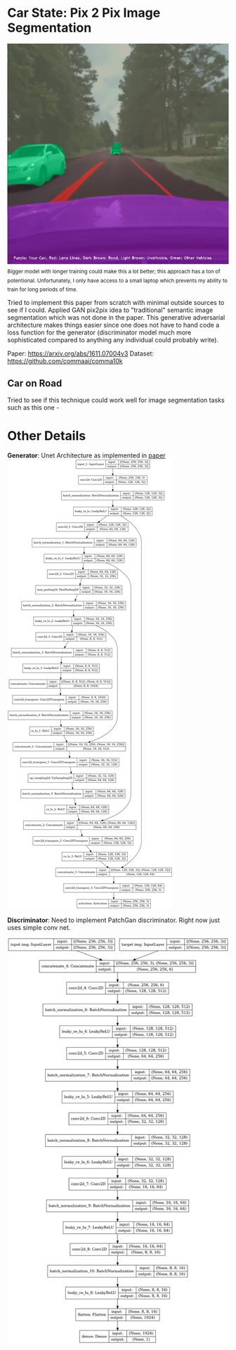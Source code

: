# Car State: Pix 2 Pix Image Segmentation 

[![Watch the video](assets/DemoThumbnail.png)](assets/demo.avi)
<sub> Bigger model with longer training could make this a lot better; this approach has a ton of potentional. Unfortunately, I only have access to a small laptop which prevents my ability to train for long periods of time. </sub>
<br>

Tried to implement this paper from scratch with minimal outside sources to see if I could. Applied GAN pix2pix idea to "traditional" semantic image segmentation which was not done in the paper. This generative adversarial architecture makes things easier since one does not have to hand code a loss function for the generator (discriminator model much more sophisticated compared to anything any individual could probably write). <br>

Paper: https://arxiv.org/abs/1611.07004v3
Dataset: https://github.com/commaai/comma10k

## Car on Road

Tried to see if this technique could work well for image segmentation tasks such as this one - <!-- #### Status as of Sep 19, 2021 -->
<!-- <br> -->
<!-- **Pink**: Your Car  -->
<!-- <br> -->
<!-- **Green**: Other Car -->
<!-- <br> -->
<!-- **Dark Brown**: Drivable Road -->
<!-- <br> -->
<!-- **Light Brown**: Non-Drivable Area -->
<!-- <br> -->
<!-- **Red**: Lane Lines -->
<!-- <br> -->
# Other Details
**Generator**: Unet Architecture as implemented in [paper](https://arxiv.org/abs/1505.04597)
![](model_generator.png)

**Discriminator**: Need to implement PatchGan discriminator. Right now just uses simple conv net.

![](model_discriminator.png)

